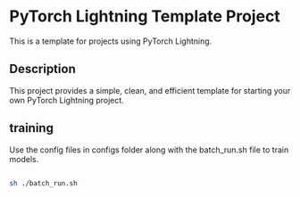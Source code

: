 # PyTorch Lightning Template Project

This is a template for projects using PyTorch Lightning.

## Description

This project provides a simple, clean, and efficient template for starting your own PyTorch Lightning project. 

## training

Use the config files in configs folder along with the batch_run.sh file to train models. 

```bash

sh ./batch_run.sh

```
